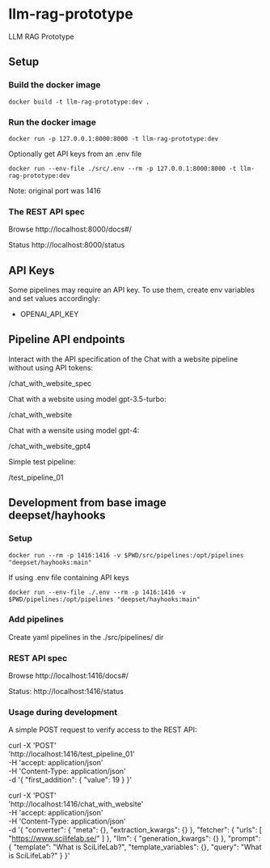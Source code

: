 # llm-rag-prototype
LLM RAG Prototype


## Setup

### Build the docker image

    docker build -t llm-rag-prototype:dev .

### Run the docker image

    docker run -p 127.0.0.1:8000:8000 -t llm-rag-prototype:dev

Optionally get API keys from an .env file

    docker run --env-file ./src/.env --rm -p 127.0.0.1:8000:8000 -t llm-rag-prototype:dev

Note: original port was 1416

### The REST API spec

Browse http://localhost:8000/docs#/

Status http://localhost:8000/status


## API Keys

Some pipelines may require an API key. To use them, create env variables and set values accordingly:

* OPENAI_API_KEY


## Pipeline API endpoints

Interact with the API specification of the Chat with a website pipeline without using API tokens:

  /chat_with_website_spec

Chat with a website using model gpt-3.5-turbo:

  /chat_with_website

Chat with a wensite using model gpt-4:

  /chat_with_website_gpt4

Simple test pipeline:

  /test_pipeline_01


## Development from base image deepset/hayhooks

### Setup

    docker run --rm -p 1416:1416 -v $PWD/src/pipelines:/opt/pipelines "deepset/hayhooks:main"

If using .env file containing API keys

    docker run --env-file ./.env --rm -p 1416:1416 -v $PWD/pipelines:/opt/pipelines "deepset/hayhooks:main"

### Add pipelines

Create yaml pipelines in the ./src/pipelines/ dir

### REST API spec

Browse  http://localhost:1416/docs#/

Status: http://localhost:1416/status


### Usage during development

A simple POST request to verify access to the REST API:

curl -X 'POST' \
  'http://localhost:1416/test_pipeline_01' \
  -H 'accept: application/json' \
  -H 'Content-Type: application/json' \
  -d '{
  "first_addition": {
    "value": 19
  }
}'


curl -X 'POST' \
  'http://localhost:1416/chat_with_website' \
  -H 'accept: application/json' \
  -H 'Content-Type: application/json' \
  -d '{
  "converter": {
    "meta": {},
    "extraction_kwargs": {}
  },
  "fetcher": {
    "urls": [
      "https://www.scilifelab.se/"
    ]
  },
  "llm": {
    "generation_kwargs": {}
  },
  "prompt": {
    "template": "What is SciLifeLab?",
    "template_variables": {},
    "query": "What is SciLifeLab?"
  }
}'
